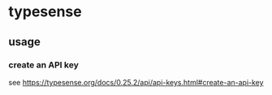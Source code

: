 # typesense

## usage
### create an API key
see https://typesense.org/docs/0.25.2/api/api-keys.html#create-an-api-key

